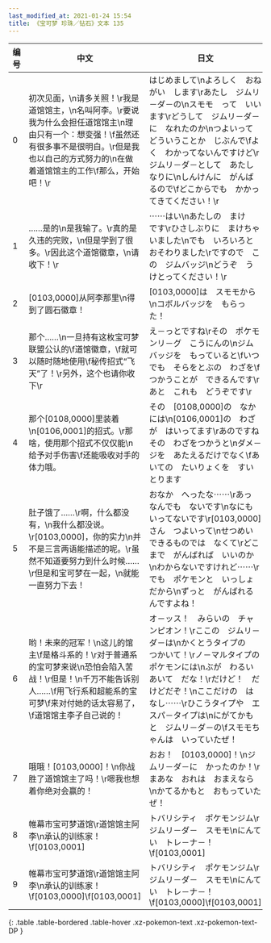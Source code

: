 ```yaml
---
last_modified_at: 2021-01-24 15:54
title: 《宝可梦 珍珠／钻石》文本 135
---
```

| 编号 | 中文 | 日文 |
| ---- | ---- | ---- |
| 0 | 初次见面，\n请多关照！\r我是道馆馆主，\n名叫阿李。\r要说我为什么会担任道馆馆主\n理由只有一个：想变强！\f虽然还有很多事不是很明白。\r但是我也以自己的方式努力的\n在做着道馆馆主的工作\f那么，开始吧！\r | はじめまして\nよろしく　おねがい　します\rあたし　ジムリ－ダ－の\nスモモ　って　いいます\rどうして　ジムリ－ダ－に　なれたのか\nつよいって　どういうことか　じぶんで\fよく　わかってないんですけど\rジムリ－ダ－として　あたしなりに\nしんけんに　がんばるので\fどこからでも　かかってきてください！\r |
| 1 | ……是的\n是我输了。\r真的是久违的完败，\n但是学到了很多。\r因此这个道馆徽章，\n请收下！\r | ⋯⋯はい\nあたしの　まけ　です\rひさしぶりに　まけちゃいました\nでも　いろいろと　おそわりました\rですので　この　ジムバッジ\nどうぞ　うけとってください！\r |
| 2 | [0103,0000]从阿李那里\n得到了圆石徽章！ | [0103,0000]は　スモモから\nコボルバッジを　もらった！ |
| 3 | 那个……\n一旦持有这枚宝可梦联盟公认的\f道馆徽章，\f就可以随时随地使用\f秘传招式“飞天”了！\r另外，这个也请你收下\r | え－っとですね\rその　ポケモンリ－グ　こうにんの\nジムバッジを　もっていると\fいつでも　そらをとぶの　わざを\fつかうことが　できるんです\rあと　これも　どうぞです\r |
| 4 | 那个[0108,0000]里装着\n[0106,0001]的招式。\r那啥，使用那个招式不仅仅能\n给予对手伤害\f还能吸收对手的体力哦。 | その　[0108,0000]の　なかには\n[0106,0001]の　わざが　はいってます\rあのですね　その　わざをつかうと\nダメ－ジを　あたえるだけでなく\fあいての　たいりょくを　すいとります |
| 5 | 肚子饿了……\r啊，什么都没有，\n我什么都没说。\r[0103,0000]，你的实力\n并不是三言两语能描述的呢。\r虽然不知道要努力到什么时候……\r但是和宝可梦在一起，\n就能一直努力下去！ | おなか　へったな⋯⋯\rあっ　なんでも　ないです\nなにも　いってないです\r[0103,0000]さん　つよいって\nせつめい　できるものでは　なくて\rどこまで　がんばれば　いいのか\nわからないですけれど⋯⋯\rでも　ポケモンと　いっしょだから\nずっと　がんばれるんですよね！ |
| 6 | 哟！未来的冠军！\n这儿的馆主\f是格斗系的！\r对于普通系的宝可梦来说\n恐怕会陷入苦战！\r但是！\n千万不能告诉别人……\f用飞行系和超能系的宝可梦\f来对付她的话太容易了，\f道馆馆主李子自己说的！ | オ－ッス！　みらいの　チャンピオン！\rここの　ジムリ－ダ－は\nかくとうタイプの　つかいて！\rノ－マルタイプの　ポケモンには\nぶが　わるい　あいて　だな！\rだけど！　だけどだぞ！\nここだけの　はなし⋯⋯\rひこうタイプや　エスパ－タイプは\nにがてかも　と　ジムリ－ダ－の\fスモモちゃんは　いっていたぜ！ |
| 7 | 哦哦！[0103,0000]！\n你战胜了道馆馆主了吗！\r嗯我也想着你绝对会赢的！ | おお！　[0103,0000]！\nジムリ－ダ－に　かったのか！\rまあな　おれは　おまえなら\nかてるかもと　おもっていたぜ！ |
| 8 | 帷幕市宝可梦道馆\r道馆馆主阿李\n承认的训练家！\f[0103,0001] | トバリシティ　ポケモンジム\rジムリ－ダ－　スモモ\nにんてい　トレ－ナ－！\f[0103,0001] |
| 9 | 帷幕市宝可梦道馆\r道馆馆主阿李\n承认的训练家！\f[0103,0000]\f[0103,0001] | トバリシティ　ポケモンジム\rジムリ－ダ－　スモモ\nにんてい　トレ－ナ－！\f[0103,0000]\f[0103,0001] |
{: .table .table-bordered .table-hover .xz-pokemon-text .xz-pokemon-text-DP }